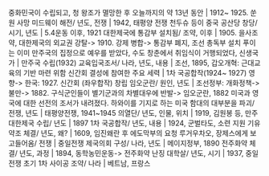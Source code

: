 중화민국이 수립되고, 청 왕조가 멸망한 후 오늘까지의 약 13년 동안	| 1912~ 1925. 쑨원 사망
미드웨이 해전/ 년도, 전쟁	| 1942, 태평양 전쟁
천두슈 등이 중국 공산당 창당/ 시기, 년도	| 5.4운동 이후, 1921
대한제국에 통감부 설치됨/ 조약, 이후	| 1905. 을사조약, 대한제국의 외교권 강탈-> 1910. 강제 병합-> 통감부 폐지, 조선 총독부 설치
푸이는 이미 만주국의 집정으로 예우를 받았다, 수도 창춘에서 취임식이 거행되었다, 신생국가	| 만주국 수립(1932)
교육입국조서/ 나라, 년도, 내용	| 조선, 1895, 갑오개혁: 근대교육의 기반 마련 위함
신간회 결성에 참여한 주요 세력	| 1차 국공합작(1924~ 1927) 영향-> 한국: 1927. 신간회 (좌우합작) 창립
임오군란/ 원인, 년도	| 조선정부: 개화정책-> 불만-> 1882. 구식군인들이 별기군과의 차별대우에 반발-> 임오군란, 1882
미국과 영국에 대한 선전의 조서가 내려졌다. 하와이를 기지로 하는 미국 함대의 대부분을 파괴/ 전쟁, 년도	| 태평양전쟁, 1941~1945
의열단/ 년도, 인물, 위치	| 1919, 김원봉 등, 만주
대한제국 수립/ 년도	| 1897
1차 국공합작/ 년도, 내용	| 1924, 군벌타도, 소련 지원
기유약조 체결/ 년도, 왜?	| 1609, 임진왜란 후 에도막부의 요청
루거우차오, 장제스에게 보고들어옴/ 전쟁	| 중일전쟁
제국의회 구성/ 나라, 년도	| 메이지정부, 1890
전주화약 체결/ 년도, 과정	| 1894, 동학농민운동-> 전주화약
난징 대학살/ 년도, 시기	| 1937, 중일전쟁 초기
1차 사이공 조약/ 나라	| 베트남, 프랑스
